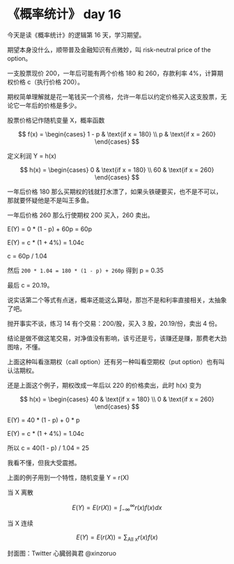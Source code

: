 # 《概率统计》 day 16

今天是读《概率统计》的逻辑第 16 天，学习期望。

期望本身没什么，顺带普及金融知识有点微妙，叫 risk-neutral price of the option。

一支股票现价 200，一年后可能有两个价格 180 和 260，存款利率 4%，计算期权价格 c（执行价格 200）。

期权简单理解就是花一笔钱买一个资格，允许一年后以约定价格买入这支股票，无论它一年后的价格是多少。

股票价格记作随机变量 X，概率函数

$$
f(x) = \begin{cases}
1 - p & \text{if x = 180} \\
p     & \text{if x = 260}
\end{cases}
$$

定义利润 Y = h(x)

$$
h(x) = \begin{cases}
0  & \text{if x = 180} \\
60 & \text{if x = 260}
\end{cases}
$$

一年后价格 180 那么买期权的钱就打水漂了，如果头铁硬要买，也不是不可以，那就要怀疑他是不是叫王多鱼。

一年后价格 260 那么行使期权 200 买入，260 卖出。

E(Y) = 0 * (1 - p) + 60p = 60p

E(Y) = c * (1 + 4%) = 1.04c

c = 60p / 1.04

然后 `200 * 1.04 = 180 * (1 - p) + 260p` 得到 p = 0.35

最后 c = 20.19。

说实话第二个等式有点迷，概率还能这么算哒，那岂不是和利率直接相关，太抽象了吧。

抛开事实不谈，练习 14 有个交易：200/股，买入 3 股，20.19/份，卖出 4 份。

结论是做不做这笔交易，对净值没有影响，该亏还是亏，该赚还是赚，那费老大劲图啥，不懂。

上面这种叫看涨期权（call option）还有另一种叫看空期权（put option）也有叫认沽期权。

还是上面这个例子，期权改成一年后以 220 的价格卖出，此时 h(x) 变为

$$
h(x) = \begin{cases}
40 & \text{if x = 180} \\
0  & \text{if x = 260}
\end{cases}
$$

E(Y) = 40 * (1 - p) + 0 * p

E(Y) = c * (1 + 4%) = 1.04c

所以 c = 40(1 - p) / 1.04 = 25

我看不懂，但我大受震撼。

上面的例子用到一个特性，随机变量 Y = r(X)

当 X 离散

$$
E(Y) = E(r(X)) = \int_{-\infty}^{\infty}r(x)f(x)dx
$$

当 X 连续

$$
E(Y) = E(r(X)) = \sum_{\text{All x}}r(x)f(x)
$$

封面图：Twitter 心臓弱眞君 @xinzoruo